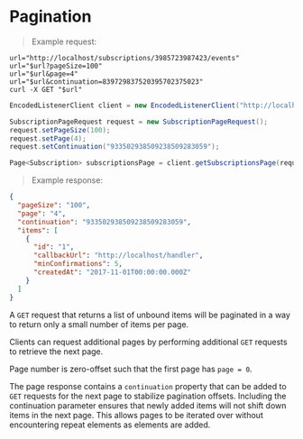 
# Pagination

> Example request:

```shell
url="http://localhost/subscriptions/3985723987423/events"
url="$url?pageSize=100"
url="$url&page=4"
url="$url&continuation=839729837520395702375023"
curl -X GET "$url"  
```

```java
EncodedListenerClient client = new EncodedListenerClient("http://localhost");

SubscriptionPageRequest request = new SubscriptionPageRequest();
request.setPageSize(100);
request.setPage(4);
request.setContinuation("933502938509238509283059");

Page<Subscription> subscriptionsPage = client.getSubscriptionsPage(request);
```

> Example response:

```json
{
  "pageSize": "100",
  "page": "4",
  "continuation": "933502938509238509283059",
  "items": [
    {
      "id": "1",
      "callbackUrl": "http://localhost/handler",
      "minConfirmations": 5,
      "createdAt": "2017-11-01T00:00:00.000Z"
    }
  ]
}
```

A `GET` request that returns a list of unbound items will be paginated
in a way to return only a small number of items per page.

Clients can request additional pages by performing additional `GET`
requests to retrieve the next page.

Page number is zero-offset such that the first page has `page = 0`.

The page response contains a `continuation` property that can be added
to `GET` requests for the next page to stabilize pagination offsets.
Including the continuation parameter ensures that newly added items
will not shift down items in the next page. This allows pages to be
iterated over without encountering repeat elements as elements are
added.

